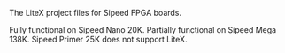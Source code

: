 The LiteX project files for Sipeed FPGA boards.

Fully functional on Sipeed Nano 20K.
Partially functional on Sipeed Mega 138K.
Sipeed Primer 25K does not support LiteX.
